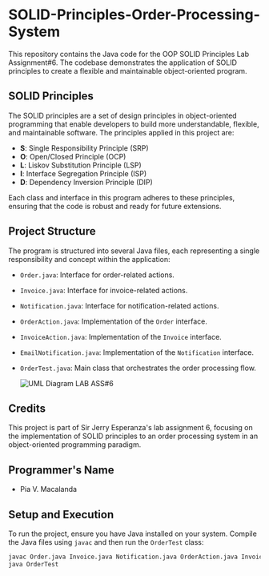 # SOLID-Principles-Order-Processing-System

This repository contains the Java code for the OOP SOLID Principles Lab Assignment#6. The codebase demonstrates the application of SOLID principles to create a flexible and maintainable object-oriented program.

## SOLID Principles
The SOLID principles are a set of design principles in object-oriented programming that enable developers to build more understandable, flexible, and maintainable software. The principles applied in this project are:

- **S**: Single Responsibility Principle (SRP)
- **O**: Open/Closed Principle (OCP)
- **L**: Liskov Substitution Principle (LSP)
- **I**: Interface Segregation Principle (ISP)
- **D**: Dependency Inversion Principle (DIP)

Each class and interface in this program adheres to these principles, ensuring that the code is robust and ready for future extensions.

## Project Structure
The program is structured into several Java files, each representing a single responsibility and concept within the application:

- `Order.java`: Interface for order-related actions.
- `Invoice.java`: Interface for invoice-related actions.
- `Notification.java`: Interface for notification-related actions.
- `OrderAction.java`: Implementation of the `Order` interface.
- `InvoiceAction.java`: Implementation of the `Invoice` interface.
- `EmailNotification.java`: Implementation of the `Notification` interface.
- `OrderTest.java`: Main class that orchestrates the order processing flow.

  ![UML Diagram LAB ASS#6](https://github.com/PiaMacalanda/SOLID-Principles-Order-Processing-System/assets/130662592/3953534f-7a01-42ad-84ec-00cf10c12863)


## Credits

This project is part of Sir Jerry Esperanza's lab assignment 6, focusing on the implementation of SOLID principles to an order processing system in an object-oriented programming paradigm.

## Programmer's Name

- Pia V. Macalanda

## Setup and Execution
To run the project, ensure you have Java installed on your system. Compile the Java files using `javac` and then run the `OrderTest` class:

```bash
javac Order.java Invoice.java Notification.java OrderAction.java InvoiceAction.java EmailNotification.java OrderTest.java
java OrderTest

